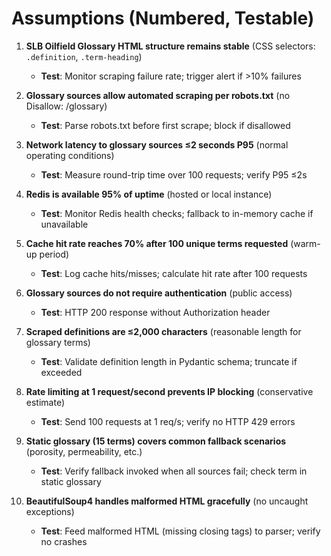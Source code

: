 # Assumptions (Numbered, Testable)

1. **SLB Oilfield Glossary HTML structure remains stable** (CSS selectors: `.definition`, `.term-heading`)
   - **Test**: Monitor scraping failure rate; trigger alert if >10% failures

2. **Glossary sources allow automated scraping per robots.txt** (no Disallow: /glossary)
   - **Test**: Parse robots.txt before first scrape; block if disallowed

3. **Network latency to glossary sources ≤2 seconds P95** (normal operating conditions)
   - **Test**: Measure round-trip time over 100 requests; verify P95 ≤2s

4. **Redis is available 95% of uptime** (hosted or local instance)
   - **Test**: Monitor Redis health checks; fallback to in-memory cache if unavailable

5. **Cache hit rate reaches 70% after 100 unique terms requested** (warm-up period)
   - **Test**: Log cache hits/misses; calculate hit rate after 100 requests

6. **Glossary sources do not require authentication** (public access)
   - **Test**: HTTP 200 response without Authorization header

7. **Scraped definitions are ≤2,000 characters** (reasonable length for glossary terms)
   - **Test**: Validate definition length in Pydantic schema; truncate if exceeded

8. **Rate limiting at 1 request/second prevents IP blocking** (conservative estimate)
   - **Test**: Send 100 requests at 1 req/s; verify no HTTP 429 errors

9. **Static glossary (15 terms) covers common fallback scenarios** (porosity, permeability, etc.)
   - **Test**: Verify fallback invoked when all sources fail; check term in static glossary

10. **BeautifulSoup4 handles malformed HTML gracefully** (no uncaught exceptions)
    - **Test**: Feed malformed HTML (missing closing tags) to parser; verify no crashes
